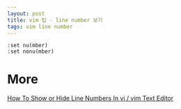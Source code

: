 ```yaml
---
layout: post
title: vim 팁 - line number 보기
tags: vim line number
---
```


```
:set nu(mber)
:set nonu(mber)
```

# More
[How To Show or Hide Line Numbers In vi / vim Text Editor](https://www.cyberciti.biz/faq/vi-show-line-numbers/)
